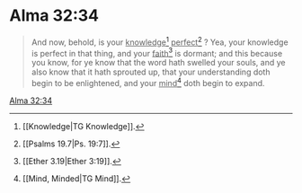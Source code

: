 # Alma 32:34

> And now, behold, is your <u>knowledge</u>[^a] <u>perfect</u>[^b] ? Yea, your knowledge is perfect in that thing, and your <u>faith</u>[^c] is dormant; and this because you know, for ye know that the word hath swelled your souls, and ye also know that it hath sprouted up, that your understanding doth begin to be enlightened, and your <u>mind</u>[^d] doth begin to expand.

[Alma 32:34](https://www.churchofjesuschrist.org/study/scriptures/bofm/alma/32?lang=eng&id=p34#p34)


[^a]: [[Knowledge|TG Knowledge]].  
[^b]: [[Psalms 19.7|Ps. 19:7]].  
[^c]: [[Ether 3.19|Ether 3:19]].  
[^d]: [[Mind, Minded|TG Mind]].  
